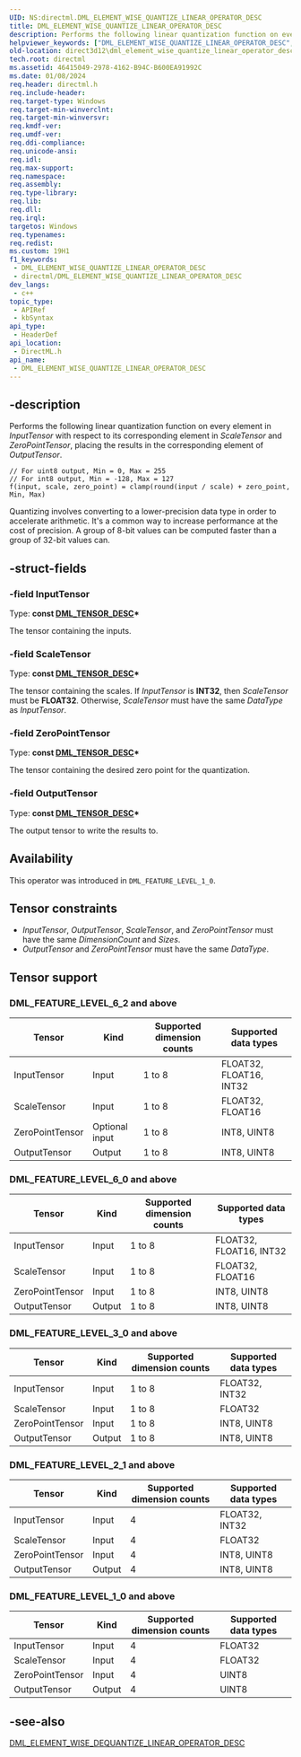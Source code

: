 ```yaml
---
UID: NS:directml.DML_ELEMENT_WISE_QUANTIZE_LINEAR_OPERATOR_DESC
title: DML_ELEMENT_WISE_QUANTIZE_LINEAR_OPERATOR_DESC
description: Performs the following linear quantization function on every element in *InputTensor* with respect to its corresponding element in *ScaleTensor* and `ZeroPointTensor`, placing the results in the corresponding element of *OutputTensor*.
helpviewer_keywords: ["DML_ELEMENT_WISE_QUANTIZE_LINEAR_OPERATOR_DESC","DML_ELEMENT_WISE_QUANTIZE_LINEAR_OPERATOR_DESC structure","direct3d12.dml_element_wise_quantize_linear_operator_desc","directml/DML_ELEMENT_WISE_QUANTIZE_LINEAR_OPERATOR_DESC"]
old-location: direct3d12\dml_element_wise_quantize_linear_operator_desc.htm
tech.root: directml
ms.assetid: 46415049-2978-4162-B94C-B600EA91992C
ms.date: 01/08/2024
req.header: directml.h
req.include-header: 
req.target-type: Windows
req.target-min-winverclnt: 
req.target-min-winversvr: 
req.kmdf-ver: 
req.umdf-ver: 
req.ddi-compliance: 
req.unicode-ansi: 
req.idl: 
req.max-support: 
req.namespace: 
req.assembly: 
req.type-library: 
req.lib: 
req.dll: 
req.irql: 
targetos: Windows
req.typenames: 
req.redist: 
ms.custom: 19H1
f1_keywords:
 - DML_ELEMENT_WISE_QUANTIZE_LINEAR_OPERATOR_DESC
 - directml/DML_ELEMENT_WISE_QUANTIZE_LINEAR_OPERATOR_DESC
dev_langs:
 - c++
topic_type:
 - APIRef
 - kbSyntax
api_type:
 - HeaderDef
api_location:
 - DirectML.h
api_name:
 - DML_ELEMENT_WISE_QUANTIZE_LINEAR_OPERATOR_DESC
---
```


## -description

Performs the following linear quantization function on every element in *InputTensor* with respect to its corresponding element in *ScaleTensor* and *ZeroPointTensor*, placing the results in the corresponding element of *OutputTensor*.

```
// For uint8 output, Min = 0, Max = 255
// For int8 output, Min = -128, Max = 127
f(input, scale, zero_point) = clamp(round(input / scale) + zero_point, Min, Max)
```

Quantizing involves converting to a lower-precision data type in order to accelerate arithmetic. It's a common way to increase performance at the cost of precision. A group of 8-bit values can be computed faster than a group of 32-bit values can.

## -struct-fields

### -field InputTensor

Type: **const [DML_TENSOR_DESC](/windows/win32/api/directml/ns-directml-dml_tensor_desc)\***

The tensor containing the inputs.

### -field ScaleTensor

Type: **const [DML_TENSOR_DESC](/windows/win32/api/directml/ns-directml-dml_tensor_desc)\***

The tensor containing the scales. If *InputTensor* is **INT32**, then *ScaleTensor* must be **FLOAT32**. Otherwise, *ScaleTensor* must have the same *DataType* as *InputTensor*.

### -field ZeroPointTensor

Type: **const [DML_TENSOR_DESC](/windows/win32/api/directml/ns-directml-dml_tensor_desc)\***

The tensor containing the desired zero point for the quantization.

### -field OutputTensor

Type: **const [DML_TENSOR_DESC](/windows/win32/api/directml/ns-directml-dml_tensor_desc)\***

The output tensor to write the results to.

## Availability
This operator was introduced in `DML_FEATURE_LEVEL_1_0`.

## Tensor constraints
* *InputTensor*, *OutputTensor*, *ScaleTensor*, and *ZeroPointTensor* must have the same *DimensionCount* and *Sizes*.
* *OutputTensor* and *ZeroPointTensor* must have the same *DataType*.

## Tensor support
### DML_FEATURE_LEVEL_6_2 and above
| Tensor | Kind | Supported dimension counts | Supported data types |
| ------ | ---- | -------------------------- | -------------------- |
| InputTensor | Input | 1 to 8 | FLOAT32, FLOAT16, INT32 |
| ScaleTensor | Input | 1 to 8 | FLOAT32, FLOAT16 |
| ZeroPointTensor | Optional input | 1 to 8 | INT8, UINT8 |
| OutputTensor | Output | 1 to 8 | INT8, UINT8 |

### DML_FEATURE_LEVEL_6_0 and above
| Tensor | Kind | Supported dimension counts | Supported data types |
| ------ | ---- | -------------------------- | -------------------- |
| InputTensor | Input | 1 to 8 | FLOAT32, FLOAT16, INT32 |
| ScaleTensor | Input | 1 to 8 | FLOAT32, FLOAT16 |
| ZeroPointTensor | Input | 1 to 8 | INT8, UINT8 |
| OutputTensor | Output | 1 to 8 | INT8, UINT8 |

### DML_FEATURE_LEVEL_3_0 and above
| Tensor | Kind | Supported dimension counts | Supported data types |
| ------ | ---- | -------------------------- | -------------------- |
| InputTensor | Input | 1 to 8 | FLOAT32, INT32 |
| ScaleTensor | Input | 1 to 8 | FLOAT32 |
| ZeroPointTensor | Input | 1 to 8 | INT8, UINT8 |
| OutputTensor | Output | 1 to 8 | INT8, UINT8 |

### DML_FEATURE_LEVEL_2_1 and above
| Tensor | Kind | Supported dimension counts | Supported data types |
| ------ | ---- | -------------------------- | -------------------- |
| InputTensor | Input | 4 | FLOAT32, INT32 |
| ScaleTensor | Input | 4 | FLOAT32 |
| ZeroPointTensor | Input | 4 | INT8, UINT8 |
| OutputTensor | Output | 4 | INT8, UINT8 |

### DML_FEATURE_LEVEL_1_0 and above
| Tensor | Kind | Supported dimension counts | Supported data types |
| ------ | ---- | -------------------------- | -------------------- |
| InputTensor | Input | 4 | FLOAT32 |
| ScaleTensor | Input | 4 | FLOAT32 |
| ZeroPointTensor | Input | 4 | UINT8 |
| OutputTensor | Output | 4 | UINT8 |

## -see-also

[DML_ELEMENT_WISE_DEQUANTIZE_LINEAR_OPERATOR_DESC](/windows/win32/api/directml/ns-directml-dml_element_wise_dequantize_linear_operator_desc)
